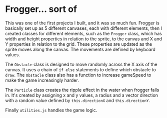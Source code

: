 # Frogger... sort of

This was one of the first projects I built, and it was so much fun. Frogger is basically set up as 5 different canvases, each with different elements, then I created classes for different elements, such as the `Frogger` class, which has width and height properties in relation to the sprite, to the canvas and X and Y properties in relation to the grid. These properties are updated as the sprite moves along the canvas. The movements are defined by keyboard values. 

The `Obstacle` class is designed to move randomly across the X axis of the canvas. It uses a chain of `if else` statements to define which obstacle to `draw`. 
The `Obstacle` class also has a function to increase gameSpeed to make the game increasingly harder. 

The `Particle` class creates the ripple effect in the water when frogger falls in. It's created by assigning x and y values, a radius and a vector direction with a random value defined by `this.directionX` and `this.directionY`. 

Finally `utilities.js` handles the game logic. 